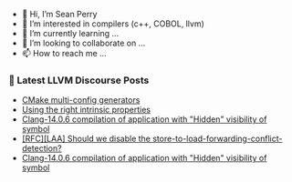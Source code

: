 - 👋 Hi, I’m Sean Perry
- 👀 I’m interested in compilers (c++, COBOL, llvm)
- 🌱 I’m currently learning ...
- 💞️ I’m looking to collaborate on ...
- 📫 How to reach me ...

<!---
s66perry/s66perry is a ✨ special ✨ repository because its `README.md` (this file) appears on your GitHub profile.
You can click the Preview link to take a look at your changes.
--->
### 📕 Latest LLVM Discourse Posts

<!-- DISCOURSE-LLVM:START -->
- [CMake multi-config generators](https://discourse.llvm.org/t/cmake-multi-config-generators/75376#post_2)
- [Using the right intrinsic properties](https://discourse.llvm.org/t/using-the-right-intrinsic-properties/75375#post_3)
- [Clang-14.0.6 compilation of application with &quot;Hidden&quot; visibility of symbol](https://discourse.llvm.org/t/clang-14-0-6-compilation-of-application-with-hidden-visibility-of-symbol/69195#post_7)
- [[RFC][LAA] Should we disable the store-to-load-forwarding-conflict-detection?](https://discourse.llvm.org/t/rfc-laa-should-we-disable-the-store-to-load-forwarding-conflict-detection/75314#post_4)
- [Clang-14.0.6 compilation of application with &quot;Hidden&quot; visibility of symbol](https://discourse.llvm.org/t/clang-14-0-6-compilation-of-application-with-hidden-visibility-of-symbol/69195#post_6)
<!-- DISCOURSE-LLVM:END -->
